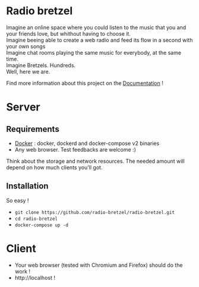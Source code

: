 # Radio bretzel
Imagine an online space where you could listen to the music that you and your friends love, but whithout having to choose it.</br>
Imagine beeing able to create a web radio and feed its flow in a second with your own songs</br>
Imagine chat rooms playing the same music for everybody, at the same time.</br>
Imagine Bretzels. Hundreds.</br>
Well, here we are.

Find more information about this project on the [Documentation](https://github.com/radio-bretzel/radio-bretzel-doc) !

# Server
## Requirements
* [Docker](https://www.docker.com/ "Docker Official Website") : docker, dockerd and docker-compose v2 binaries
* Any web browser. Test feedbacks are welcome :)

Think about the storage and network resources. The needed amount will depend on how much clients you'll got.

## Installation

So easy !
* `git clone https://github.com/radio-bretzel/radio-bretzel.git`
* `cd radio-bretzel`
* `docker-compose up -d`

# Client

* Your web browser (tested with Chromium and Firefox) should do the work !
* http://localhost !
